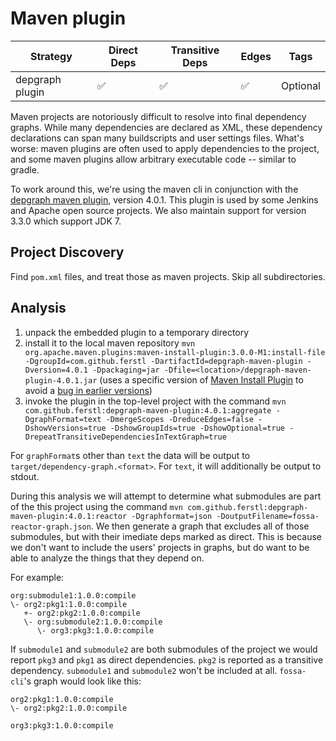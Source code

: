 # Maven plugin

| Strategy           | Direct Deps | Transitive Deps | Edges | Tags       |
| ---                | ---         | ---       | ---   | ---        |
| depgraph plugin    | ✅          | ✅        | ✅   | Optional   |

Maven projects are notoriously difficult to resolve into final dependency
graphs. While many dependencies are declared as XML, these dependency
declarations can span many buildscripts and user settings files. What's worse:
maven plugins are often used to apply dependencies to the project, and some
maven plugins allow arbitrary executable code -- similar to gradle.

To work around this, we're using the maven cli in conjunction with the [depgraph
maven plugin](https://github.com/ferstl/depgraph-maven-plugin), version 4.0.1.
This plugin is used by some Jenkins and Apache open source projects. We also maintain support for version 3.3.0 which support JDK 7.

## Project Discovery

Find `pom.xml` files, and treat those as maven projects. Skip all subdirectories.

## Analysis

1. unpack the embedded plugin to a temporary directory
2. install it to the local maven repository `mvn org.apache.maven.plugins:maven-install-plugin:3.0.0-M1:install-file -DgroupId=com.github.ferstl -DartifactId=depgraph-maven-plugin -Dversion=4.0.1 -Dpackaging=jar -Dfile=<location>/depgraph-maven-plugin-4.0.1.jar` (uses a specific version of [Maven Install Plugin](https://maven.apache.org/plugins/maven-install-plugin/) to avoid a [bug in earlier versions](https://issues.apache.org/jira/browse/MINSTALL-110))
3. invoke the plugin in the top-level project with the command `mvn com.github.ferstl:depgraph-maven-plugin:4.0.1:aggregate -DgraphFormat=text -DmergeScopes -DreduceEdges=false -DshowVersions=true -DshowGroupIds=true -DshowOptional=true -DrepeatTransitiveDependenciesInTextGraph=true`

For `graphFormat`s other than `text` the data will be output to
`target/dependency-graph.<format>`. For `text`, it will additionally be output
to stdout.

During this analysis we will attempt to determine what submodules are part of the
this project using the command `mvn com.github.ferstl:depgraph-maven-plugin:4.0.1:reactor -Dgraphformat=json -DoutputFilename=fossa-reactor-graph.json`. We then generate a graph that excludes all of those submodules, but with
their imediate deps marked as direct. This is because we don't want to include the users' projects in graphs, but
do want to be able to analyze the things that they depend on.

For example:

```
org:submodule1:1.0.0:compile
\- org2:pkg1:1.0.0:compile
   +- org2:pkg2:1.0.0:compile
   \- org:submodule2:1.0.0:compile
      \- org3:pkg3:1.0.0:compile
```

If `submodule1` and `submodule2` are both submodules of the project we would
report `pkg3` and `pkg1` as direct dependencies. `pkg2` is reported as a transitive
dependency. `submodule1` and `submodule2` won't be included at all. `fossa-cli`'s
graph would look like this:

```
org2:pkg1:1.0.0:compile
\- org2:pkg2:1.0.0:compile

org3:pkg3:1.0.0:compile
```
